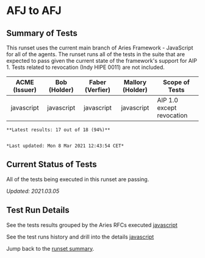 # AFJ to AFJ

## Summary of Tests


 This runset uses the current main branch of Aries Framework - JavaScript for all of the agents. The runset runs all of the tests in the suite
 that are expected to pass given the current state of the framework's support for AIP 1. Tests related to revocation (Indy HIPE 0011) are not included.
 


|  ACME (Issuer) | Bob (Holder) | Faber (Verfier) | Mallory (Holder) | Scope of Tests |
| :------------: | :----------: | :-------------: | :--------------: | -------------- |
| javascript | javascript | javascript | javascript | AIP 1.0 except revocation |

```tip
**Latest results: 17 out of 18 (94%)**


*Last updated: Mon 8 Mar 2021 12:43:54 CET*
```

## Current Status of Tests

All of the tests being executed in this runset are passing.

*Updated: 2021.03.05*

## Test Run Details
See the tests results grouped by the Aries RFCs executed [javascript](https://allure.vonx.io/api/allure-docker-service/projects/javascript/reports/latest/index.html?redirect=false#behaviors)

See the test runs history and drill into the details [javascript](https://allure.vonx.io/allure-docker-service-ui/projects/javascript/reports/latest)

Jump back to the [runset summary](./README.md).

